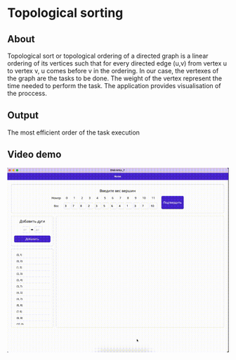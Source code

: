 # Topological sorting

## About

Topological sort or topological ordering of a directed graph is a linear ordering of its vertices such that for every directed edge (u,v) from vertex u to vertex v, u comes before v in the ordering.
In our case, the vertexes of the graph are the tasks to be done. The weight of the vertex represent the time needed to perform the task. The application provides visualisation of the proccess.

## Output

The most efficient order of the task execution

## Video demo

[![Video demo](readme_img/topological-sorting.gif)](https://www.youtube.com/watch?v=xVfnyRlAL90)
